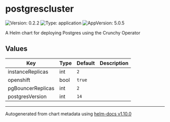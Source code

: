 # postgrescluster

![Version: 0.2.2](https://img.shields.io/badge/Version-0.2.2-informational?style=flat-square) ![Type: application](https://img.shields.io/badge/Type-application-informational?style=flat-square) ![AppVersion: 5.0.5](https://img.shields.io/badge/AppVersion-5.0.5-informational?style=flat-square)

A Helm chart for deploying Postgres using the Crunchy Operator

## Values

| Key | Type | Default | Description |
|-----|------|---------|-------------|
| instanceReplicas | int | `2` |  |
| openshift | bool | `true` |  |
| pgBouncerReplicas | int | `2` |  |
| postgresVersion | int | `14` |  |

----------------------------------------------
Autogenerated from chart metadata using [helm-docs v1.10.0](https://github.com/norwoodj/helm-docs/releases/v1.10.0)
